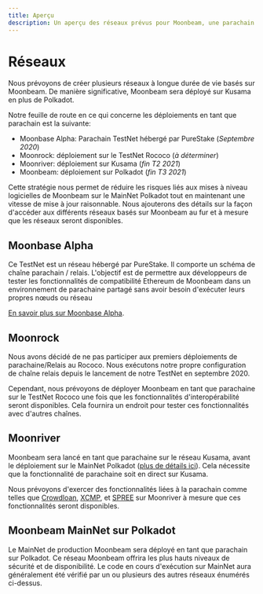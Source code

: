 ```yaml
---
title: Aperçu
description: Un aperçu des réseaux prévus pour Moonbeam, une parachain contrat intelligent compatible Ethereum sur Polkadot.
---
```


# Réseaux

Nous prévoyons de créer plusieurs réseaux à longue durée de vie basés sur Moonbeam. De manière significative, Moonbeam sera déployé sur Kusama en plus de Polkadot.

Notre feuille de route en ce qui concerne les déploiements en tant que parachain est la suivante:

 - Moonbase Alpha: Parachain TestNet hébergé par PureStake (_Septembre 2020_) 
 - Moonrock: déploiement sur le TestNet Rococo  (_à déterminer_)
 - Moonriver: déploiement sur Kusama (_fin T2 2021_)
 - Moonbeam: déploiement sur Polkadot (_fin T3 2021_)
 
Cette stratégie nous permet de réduire les risques liés aux mises à niveau logicielles de Moonbeam sur le MainNet Polkadot tout en maintenant une vitesse de mise à jour raisonnable. Nous ajouterons des détails sur la façon d'accéder aux différents réseaux basés sur Moonbeam au fur et à mesure que les réseaux seront disponibles.

## Moonbase Alpha

Ce TestNet est un réseau hébergé par PureStake. Il comporte un schéma de chaîne parachain / relais. L'objectif est de permettre aux développeurs de tester les fonctionnalités de compatibilité Ethereum de Moonbeam dans un environnement de parachaine partagé sans avoir besoin d'exécuter leurs propres nœuds ou réseau

[En savoir plus sur Moonbase Alpha](/networks/testnet/).

## Moonrock  

Nous avons décidé de ne pas participer aux premiers déploiements de parachaine/Relais au Rococo. Nous exécutons notre propre configuration de chaîne relais depuis le lancement de notre TestNet en septembre 2020.

Cependant, nous prévoyons de déployer Moonbeam en tant que parachaine sur le TestNet Rococo une fois que les fonctionnalités d'interopérabilité seront disponibles. Cela fournira un endroit pour tester ces fonctionnalités avec d'autres chaînes.

## Moonriver

Moonbeam sera lancé en tant que parachaine sur le réseau Kusama, avant le déploiement sur le MainNet Polkadot ([plus de détails ici](https://www.purestake.com/news/moonbeam-on-kusama/)). Cela nécessite que la fonctionnalité de parachaine soit en direct sur Kusama. 

Nous prévoyons d'exercer des fonctionnalités liées à la parachain comme telles que [Crowdloan](https://wiki.polkadot.network/docs/en/learn-crowdloans), [XCMP](https://wiki.polkadot.network/docs/en/learn-crosschain), et [SPREE](https://wiki.polkadot.network/docs/en/learn-spree) sur Moonriver à mesure que ces fonctionnalités seront disponibles.

## Moonbeam MainNet sur Polkadot

Le MainNet de production Moonbeam sera déployé en tant que parachain sur Polkadot. Ce réseau Moonbeam offrira les plus hauts niveaux de sécurité et de disponibilité. Le code en cours d'exécution sur MainNet aura généralement été vérifié par un ou plusieurs des autres réseaux énumérés ci-dessus.
